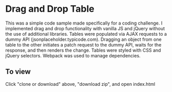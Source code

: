# Drag and Drop Table

This was a simple code sample made specifically for a coding challenge.  I implemented drag and drop functionality with vanilla JS and jQuery without the use of additional libraries.  Tables were populated via AJAX requests to a dummy API (jsonplaceholder.typicode.com).  Dragging an object from one table to the other initiates a patch request to the dummy API, waits for the response, and then renders the change.  Tables were styled with CSS and jQuery selectors.  Webpack was used to manage dependencies.

## To view
Click "clone or download" above, "download zip", and open index.html

